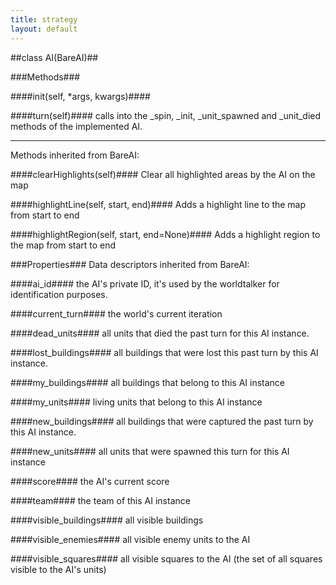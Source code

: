 ```yaml
---
title: strategy
layout: default
---
```


##class AI(BareAI)##


###Methods###

####init(self, \*args, kwargs)####

####turn(self)####
calls into the \_spin, \_init, \_unit_spawned and \_unit\_died methods of
the implemented AI.

* * *

Methods inherited from BareAI:

####clearHighlights(self)####
Clear all highlighted areas by the AI on the map

####highlightLine(self, start, end)####
Adds a highlight line to the map from start to end

####highlightRegion(self, start, end=None)####
Adds a highlight region to the map from start to end


###Properties###
Data descriptors inherited from BareAI:


####ai_id####
the AI's private ID, it's used by the worldtalker for identification
purposes.

####current_turn####
the world's current iteration

####dead_units####
all units that died the past turn for this AI instance.

####lost_buildings####
all buildings that were lost this past turn by this AI instance.

####my_buildings####
all buildings that belong to this AI instance

####my_units####
living units that belong to this AI instance

####new_buildings####
all buildings that were captured the past turn by this AI instance.

####new_units####
all units that were spawned this turn for this AI instance

####score####
the AI's current score

####team####
the team of this AI instance

####visible_buildings####
all visible buildings

####visible_enemies####
all visible enemy units to the AI

####visible_squares####
all visible squares to the AI (the set of all squares visible to the AI's units)
